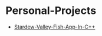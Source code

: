 # Personal-Projects
- [Stardew-Valley-Fish-App-In-C++](https://github.com/Razvanix445/StardewValleyFishQT)
